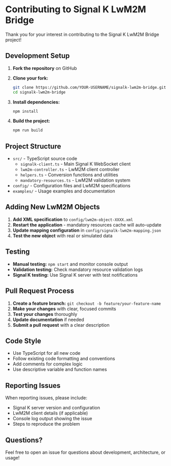 # Contributing to Signal K LwM2M Bridge

Thank you for your interest in contributing to the Signal K LwM2M Bridge project! 

## Development Setup

1. **Fork the repository** on GitHub
2. **Clone your fork:**
   ```bash
   git clone https://github.com/YOUR-USERNAME/signalk-lwm2m-bridge.git
   cd signalk-lwm2m-bridge
   ```

3. **Install dependencies:**
   ```bash
   npm install
   ```

4. **Build the project:**
   ```bash
   npm run build
   ```

## Project Structure

- `src/` - TypeScript source code
  - `signalk-client.ts` - Main Signal K WebSocket client
  - `lwm2m-controller.ts` - LwM2M client controller
  - `helpers.ts` - Conversion functions and utilities
  - `mandatory-resources.ts` - LwM2M validation system
- `config/` - Configuration files and LwM2M specifications
- `examples/` - Usage examples and documentation

## Adding New LwM2M Objects

1. **Add XML specification** to `config/lwm2m-object-XXXX.xml`
2. **Restart the application** - mandatory resources cache will auto-update
3. **Update mapping configuration** in `config/signalk-lwm2m-mapping.json`
4. **Test the new object** with real or simulated data

## Testing

- **Manual testing:** `npm start` and monitor console output
- **Validation testing:** Check mandatory resource validation logs
- **Signal K testing:** Use Signal K server with test notifications

## Pull Request Process

1. **Create a feature branch:** `git checkout -b feature/your-feature-name`
2. **Make your changes** with clear, focused commits
3. **Test your changes** thoroughly
4. **Update documentation** if needed
5. **Submit a pull request** with a clear description

## Code Style

- Use TypeScript for all new code
- Follow existing code formatting and conventions
- Add comments for complex logic
- Use descriptive variable and function names

## Reporting Issues

When reporting issues, please include:
- Signal K server version and configuration
- LwM2M client details (if applicable)
- Console log output showing the issue
- Steps to reproduce the problem

## Questions?

Feel free to open an issue for questions about development, architecture, or usage!